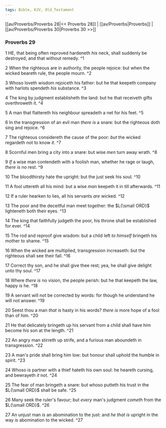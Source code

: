```yaml
---
tags: Bible, KJV, Old_Testament
---
```


[[av/Proverbs/Proverbs 28|<< Proverbs 28]] | [[av/Proverbs|Proverbs]] | [[av/Proverbs/Proverbs 30|Proverbs 30 >>]]

### Proverbs 29

1 HE, that being often reproved hardeneth _his_ neck, shall suddenly be destroyed, and that without remedy. ^1

2 When the righteous are in authority, the people rejoice: but when the wicked beareth rule, the people mourn. ^2

3 Whoso loveth wisdom rejoiceth his father: but he that keepeth company with harlots spendeth _his_ substance. ^3

4 The king by judgment establisheth the land: but he that receiveth gifts overthroweth it. ^4

5 A man that flattereth his neighbour spreadeth a net for his feet. ^5

6 In the transgression of an evil man _there_ _is_ a snare: but the righteous doth sing and rejoice. ^6

7 The righteous considereth the cause of the poor: _but_ the wicked regardeth not to know _it_. ^7

8 Scornful men bring a city into a snare: but wise _men_ turn away wrath. ^8

9 _If_ a wise man contendeth with a foolish man, whether he rage or laugh, _there_ _is_ no rest. ^9

10 The bloodthirsty hate the upright: but the just seek his soul. ^10

11 A fool uttereth all his mind: but a wise _man_ keepeth it in till afterwards. ^11

12 If a ruler hearken to lies, all his servants _are_ wicked. ^12

13 The poor and the deceitful man meet together: the $L{\small ORD}$ lighteneth both their eyes. ^13

14 The king that faithfully judgeth the poor, his throne shall be established for ever. ^14

15 The rod and reproof give wisdom: but a child left _to_ _himself_ bringeth his mother to shame. ^15

16 When the wicked are multiplied, transgression increaseth: but the righteous shall see their fall. ^16

17 Correct thy son, and he shall give thee rest; yea, he shall give delight unto thy soul. ^17

18 Where _there_ _is_ no vision, the people perish: but he that keepeth the law, happy _is_ he. ^18

19 A servant will not be corrected by words: for though he understand he will not answer. ^19

20 Seest thou a man _that_ _is_ hasty in his words? _there_ _is_ more hope of a fool than of him. ^20

21 He that delicately bringeth up his servant from a child shall have him become _his_ son at the length. ^21

22 An angry man stirreth up strife, and a furious man aboundeth in transgression. ^22

23 A man's pride shall bring him low: but honour shall uphold the humble in spirit. ^23

24 Whoso is partner with a thief hateth his own soul: he heareth cursing, and bewrayeth _it_ not. ^24

25 The fear of man bringeth a snare: but whoso putteth his trust in the $L{\small ORD}$ shall be safe. ^25

26 Many seek the ruler's favour; but _every_ man's judgment _cometh_ from the $L{\small ORD}$. ^26

27 An unjust man _is_ an abomination to the just: and _he_ _that_ _is_ upright in the way _is_ abomination to the wicked. ^27
